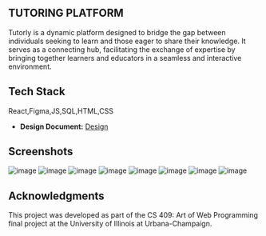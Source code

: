 ## TUTORING PLATFORM

Tutorly is a dynamic platform designed to bridge the gap between individuals seeking to learn and those eager to share their knowledge. 
It serves as a connecting hub, facilitating the exchange of expertise by bringing together learners and educators in a seamless and interactive environment.

## Tech Stack 
React,Figma,JS,SQL,HTML,CSS

- **Design Document:** [Design](https://docs.google.com/document/d/1htWcN0VZs3AmXlpQ35CJ-wzKyqgSb0xV0KUPFQNg2xw/edit?usp=sharing)

## Screenshots 
![image](https://github.com/user-attachments/assets/9e1bd800-c24f-4a8e-9c34-31925c2b310f)
![image](https://github.com/user-attachments/assets/35741264-c843-472e-9698-7cc33fe29815)
![image](https://github.com/user-attachments/assets/3db18715-05ae-4938-ab0b-0cc67d86f673)
![image](https://github.com/user-attachments/assets/7fa2f17b-59ef-4f33-a1f7-332a9438a051)
![image](https://github.com/user-attachments/assets/f732b310-ebd7-4475-a984-957c8401aed1)
![image](https://github.com/user-attachments/assets/8d802d15-c6ac-4927-9db6-8ce028d57dac)
![image](https://github.com/user-attachments/assets/0454dd4f-3146-4483-9723-a4be984db6f6)
![image](https://github.com/user-attachments/assets/36b30e1f-0f3a-4e0b-9173-cad13a752228)










## Acknowledgments

This project was developed as part of the CS 409: Art of Web Programming final project at the University of Illinois at Urbana-Champaign. 
